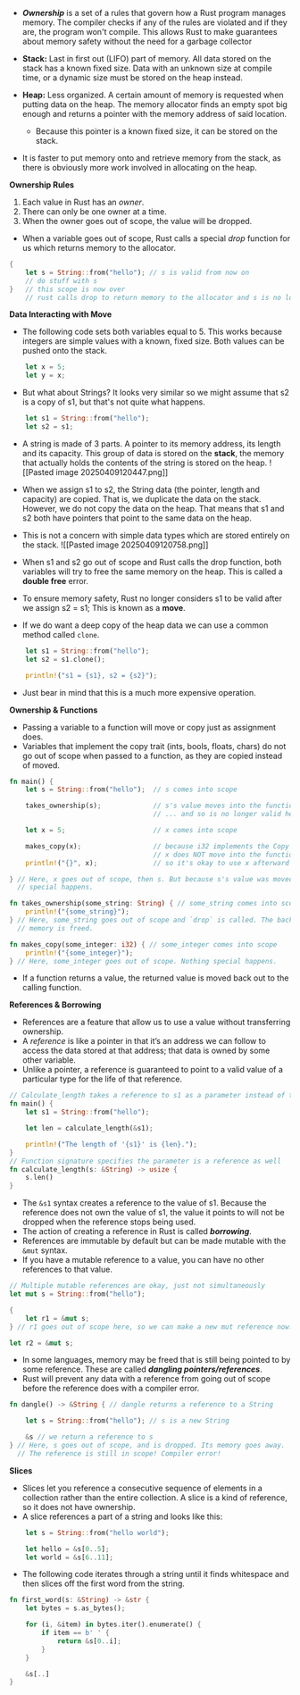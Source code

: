 * ***Ownership*** is a set of a rules that govern how a Rust program manages memory. The compiler checks if any of the rules are violated and if they are, the program won't compile. This allows Rust to make guarantees about memory safety without the need for a garbage collector

* **Stack:** Last in first out (LIFO) part of memory. All data stored on the stack has a known fixed size. Data with an unknown size at compile time, or a dynamic size must be stored on the heap instead.

* **Heap:** Less organized. A certain amount of memory is requested when putting data on the heap. The memory allocator finds an empty spot big enough and returns a pointer with the memory address of said location. 
	* Because this pointer is a known fixed size, it can be stored on the stack.

* It is faster to put memory onto and retrieve memory from the stack, as there is obviously more work involved in allocating on the heap.

**Ownership Rules**
1. Each value in Rust has an *owner*.
2. There can only be one owner at a time.
3. When the owner goes out of scope, the value will be dropped.

* When a variable goes out of scope, Rust calls a special *drop* function for us which returns memory to the allocator.

```rust
{
	let s = String::from("hello"); // s is valid from now on
	// do stuff with s
}   // this scope is now over 
	// rust calls drop to return memory to the allocator and s is no longer valid
```

**Data Interacting with Move**
* The following code sets both variables equal to 5. This works because integers are simple values with a known, fixed size. Both values can be pushed onto the stack.
```rust
    let x = 5;
    let y = x;
```

* But what about Strings? It looks very similar so we might assume that s2 is a copy of s1, but that's not quite what happens.
```rust
    let s1 = String::from("hello");
    let s2 = s1;
```

* A string is made of 3 parts. A pointer to its memory address, its length and its capacity. This group of data is stored on the **stack**, the memory that actually holds the contents of the string is stored on the heap.
![[Pasted image 20250409120447.png]]
* When we assign s1 to s2, the String data (the pointer, length and capacity) are copied. That is, we duplicate the data on the stack. However, we do not copy the data on the heap. That means that s1 and s2 both have pointers that point to the same data on the heap. 
* This is not a concern with simple data types which are stored entirely on the stack.
![[Pasted image 20250409120758.png]]
* When s1 and s2 go out of scope and Rust calls the drop function, both variables will try to free the same memory on the heap. This is called a **double free** error. 
* To ensure memory safety, Rust no longer considers s1 to be valid after we assign s2 = s1; This is known as a **move**.

* If we do want a deep copy of the heap data we can use a common method called `clone`.
```rust
    let s1 = String::from("hello");
    let s2 = s1.clone();

    println!("s1 = {s1}, s2 = {s2}");
```

* Just bear in mind that this is a much more expensive operation.

**Ownership & Functions**
* Passing a variable to a function will move or copy just as assignment does.
* Variables that implement the copy trait (ints, bools, floats, chars) do not go out of scope when passed to a function, as they are copied instead of moved.
```rust
fn main() {
    let s = String::from("hello");  // s comes into scope

    takes_ownership(s);             // s's value moves into the function...
                                    // ... and so is no longer valid here

    let x = 5;                      // x comes into scope

    makes_copy(x);                  // because i32 implements the Copy trait,
                                    // x does NOT move into the function,
    println!("{}", x);              // so it's okay to use x afterward

} // Here, x goes out of scope, then s. But because s's value was moved, nothing
  // special happens.

fn takes_ownership(some_string: String) { // some_string comes into scope
    println!("{some_string}");
} // Here, some_string goes out of scope and `drop` is called. The backing
  // memory is freed.

fn makes_copy(some_integer: i32) { // some_integer comes into scope
    println!("{some_integer}");
} // Here, some_integer goes out of scope. Nothing special happens.
```

* If a function returns a value, the returned value is moved back out to the calling function.

**References & Borrowing**
* References are a feature that allow us to use a value without transferring ownership.
* A _reference_ is like a pointer in that it’s an address we can follow to access the data stored at that address; that data is owned by some other variable.
* Unlike a pointer, a reference is guaranteed to point to a valid value of a particular type for the life of that reference.
```rust
// Calculate_length takes a reference to s1 as a parameter instead of taking ownership of it
fn main() {
    let s1 = String::from("hello");

    let len = calculate_length(&s1);

    println!("The length of '{s1}' is {len}.");
}
// Function signature specifies the parameter is a reference as well
fn calculate_length(s: &String) -> usize {
    s.len()
}
```
* The `&s1` syntax creates a reference to the value of s1. Because the reference does not own the value of s1, the value it points to will not be dropped when the reference stops being used.
* The action of creating a reference in Rust is called ***borrowing***.
* References are immutable by default but can be made mutable with the `&mut` syntax.
* If you have a mutable reference to a value, you can have no other references to that value.
```rust
// Multiple mutable references are okay, just not simultaneously
let mut s = String::from("hello");

{
	let r1 = &mut s;
} // r1 goes out of scope here, so we can make a new mut reference now.

let r2 = &mut s;

```

* In some languages, memory may be freed that is still being pointed to by some reference. These are called ***dangling pointers/references***. 
* Rust will prevent any data with a reference from going out of scope before the reference does with a compiler error.
```rust
fn dangle() -> &String { // dangle returns a reference to a String

    let s = String::from("hello"); // s is a new String

    &s // we return a reference to s
} // Here, s goes out of scope, and is dropped. Its memory goes away.
  // The reference is still in scope! Compiler error!
```

**Slices**
* Slices let you reference a consecutive sequence of elements in a collection rather than the entire collection. A slice is a kind of reference, so it does not have ownership.
* A slice references a part of a string and looks like this:

```rust
    let s = String::from("hello world");

    let hello = &s[0..5];
    let world = &s[6..11];
```

* The following code iterates through a string until it finds whitespace and then slices off the first word from the string.
```rust
fn first_word(s: &String) -> &str {
    let bytes = s.as_bytes();

    for (i, &item) in bytes.iter().enumerate() {
        if item == b' ' {
            return &s[0..i];
        }
    }

    &s[..]
}
```